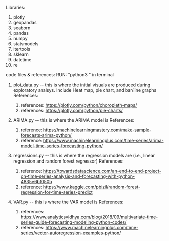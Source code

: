 Libraries:
1. plotly
2. geopandas
3. seaborn
3. pandas
4. numpy
5. statsmodels
6. itertools
7. sklearn
8. datetime
9. re


code files & references:
RUN:  "python3 <file name>"  in terminal

1. plot_data.py -- this is where the initial visuals are produced during exploratory analsys. Include Heat map, pie chart, and bar/line graphs
References:
 	1. references: https://plotly.com/python/choropleth-maps/
	2. references: https://plotly.com/python/pie-charts/

2. ARIMA.py -- this is where the ARIMA model is 
References:
	1. reference: https://machinelearningmastery.com/make-sample-forecasts-arima-python/
	2. reference: https://www.machinelearningplus.com/time-series/arima-model-time-series-forecasting-python/

3. regressions.py -- this is where the regression models are (i.e., linear regression and random forest regressor)
References:
	1. reference: https://towardsdatascience.com/an-end-to-end-project-on-time-series-analysis-and-forecasting-with-python-4835e6bf050b
	2. reference: https://www.kaggle.com/pbizil/random-forest-regression-for-time-series-predict

4. VAR.py -- this is where the VAR model is
References:
	1. references: https://www.analyticsvidhya.com/blog/2018/09/multivariate-time-series-guide-forecasting-modeling-python-codes/
	2. references: https://www.machinelearningplus.com/time-series/vector-autoregression-examples-python/
